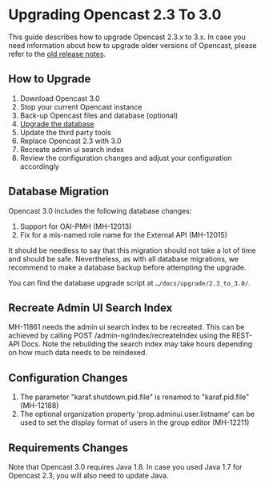 Upgrading Opencast 2.3 To 3.0
=============================

This guide describes how to upgrade Opencast 2.3.x to 3.x. In case you need information about how to upgrade older
versions of Opencast, please refer to the [old release notes](https://docs.opencast.org).


How to Upgrade
--------------

1. Download Opencast 3.0
2. Stop your current Opencast instance
3. Back-up Opencast files and database (optional)
4. [Upgrade the database](#database-migration)
5. Update the third party tools
6. Replace Opencast 2.3 with 3.0
7. Recreate admin ui search index
8. Review the configuration changes and adjust your configuration accordingly


Database Migration
------------------

Opencast 3.0 includes the following database changes:

1. Support for OAI-PMH (MH-12013)
2. Fix for a mis-named role name for the External API (MH-12015)

It should be needless to say that this migration should not take a lot of time and should be safe. Nevertheless, as with
all database migrations, we recommend to make a database backup before attempting the upgrade.

You can find the database upgrade script at `…/docs/upgrade/2.3_to_3.0/`.

Recreate Admin UI Search Index
------------------------------

MH-11861 needs the admin ui search index to be recreated. This can be achieved by calling POST /admin-ng/index/recreateIndex
using the REST-API Docs.
Note the rebuilding the search index may take hours depending on how much data needs to be reindexed.

Configuration Changes
---------------------

1. The parameter "karaf.shutdown.pid.file" is renamed to "karaf.pid.file" (MH-12188)
2. The optional organization property 'prop.adminui.user.listname' can be used to set the display format of users in
    the group editor (MH-12211)

Requirements Changes
--------------------

Note that Opencast 3.0 requires Java 1.8. In case you used Java 1.7 for Opencast 2.3, you will also need to update Java.